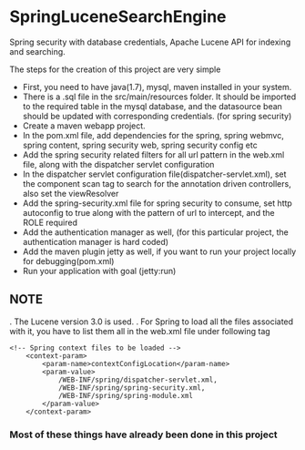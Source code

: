 SpringLuceneSearchEngine
========================

Spring security with database credentials, Apache Lucene API for indexing and searching. 

The steps for the creation of this project are very simple
* First, you need to have java(1.7), mysql, maven installed in your system.
* There is a .sql file in the src/main/resources folder. It should be imported to the required table in the mysql database, and the datasource bean should be updated with corresponding credentials. (for spring security)
* Create a maven webapp project.
* In the pom.xml file, add dependencies for the spring, spring webmvc, spring content, spring security web, spring security config etc
* Add the spring security related filters for all url pattern in the web.xml file, along with the dispatcher servlet configuration
* In the dispatcher servlet configuration file(dispatcher-servlet.xml), set the component scan tag to search for the annotation driven controllers, also set the viewResolver
* Add the spring-security.xml file for spring security to consume, set http autoconfig to true along with the pattern of url to intercept, and the ROLE required
* Add the authentication manager as well, (for this particular project, the authentication manager is hard coded)
* Add the maven plugin jetty as well, if you want to run your project locally for debugging(pom.xml)
* Run your application with goal (jetty:run)


## NOTE
. The Lucene version 3.0 is used.
. For Spring to load all the files associated with it, you have to list them all in the web.xml file under following tag
```
<!-- Spring context files to be loaded -->
    <context-param>
        <param-name>contextConfigLocation</param-name>
        <param-value>
            /WEB-INF/spring/dispatcher-servlet.xml,
            /WEB-INF/spring/spring-security.xml,
            /WEB-INF/spring/spring-module.xml
        </param-value>
    </context-param>
```
### Most of these things have already been done in this project
